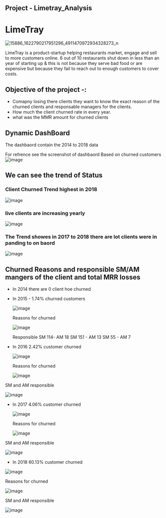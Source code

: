## Project - Limetray_Analysis

# LimeTray

![15886_1622790217951296_4911470972934328273_n](https://user-images.githubusercontent.com/111237089/218772491-0f0e4bc6-3eb4-4fa3-89bc-5dbcf519296c.jpg)

LimeTray is a product-startup helping restaurants market, engage and sell to more customers online. 6 out of 10 restaurants shut down in less than an year of starting up & this is not because they serve bad food or are expensive but because they fail to reach out to enough customers to cover costs.


## Objective of the project -:
* Comapny losing there clients they want to know the exact reason of the churned clients and responsable managers for the clients.
* How much the client churned rate in every year.
* what was the MMR amount for churned clients 

## Dynamic DashBoard
The dashbaord contain the 2014 to 2018 data

For refrence see the screenshot of dashbaord
Based on churned customers
![image](https://user-images.githubusercontent.com/111237089/218783972-2d50ed03-2a27-4564-b0bf-cff2a9cb4c06.png)

## We can see the trend of Status 
###  Client Churned Trend highest in 2018
![image](https://user-images.githubusercontent.com/111237089/218784047-2f79d11a-8073-4bbf-a4a4-84b77cb88f2d.png)

### live clients are increasing yearly 
![image](https://user-images.githubusercontent.com/111237089/218782257-d77025fa-1775-4228-9ccb-995c18a06442.png)

### The Trend showes in 2017 to 2018 there are lot clients were in panding to on baord
![image](https://user-images.githubusercontent.com/111237089/218782998-720d016f-acf4-412e-bf54-52dfc330df6f.png)

## Churned Reasons and  responsible SM/AM mangers of the client  and total MRR losses
* In 2014 there are 0 client hoe churned

* In 2015 - 1.74% churned customers
  
  ![image](https://user-images.githubusercontent.com/111237089/218788480-b664d664-a9cf-4eaa-adeb-162567165895.png)
  
  Reasons for churned
 
  ![image](https://user-images.githubusercontent.com/111237089/218787585-dc185b1a-6793-4e1c-a73e-68ac8deb7ff2.png)
  
  Responsible SM 114- AM 18
              SM 151 - AM 13
              SM 55 - AM 7

 * In 2016 2.42% customer churned
   
   ![image](https://user-images.githubusercontent.com/111237089/218789415-42e4549e-2aea-42dd-b1dd-6af972f4d7bc.png)
   
   Reasons for churned
   
   ![image](https://user-images.githubusercontent.com/111237089/218790911-405f5f73-1fe8-4b7f-8339-52bcdf2dbc3d.png)

    
  SM and AM responsible
  
  ![image](https://user-images.githubusercontent.com/111237089/218791033-5e639043-a1d4-48f1-85cb-229b297ca388.png)


 * In 2017 4.06% customer churned
   
   
   ![image](https://user-images.githubusercontent.com/111237089/218791438-857cac31-8a78-416d-9d77-232924343f31.png)
   
   Reasons for churned
   
   
   ![image](https://user-images.githubusercontent.com/111237089/218791480-6aceddaf-031b-4f1c-919a-b03133cf5540.png)

    
  SM and AM responsible
  
  
  ![image](https://user-images.githubusercontent.com/111237089/218791559-8ad94e2c-ab50-4912-9c94-d6ba5859460c.png)
  
  
 

 * In 2018 60.13% customer churned
  
  
  ![image](https://user-images.githubusercontent.com/111237089/218791737-8fc279f0-e6b4-4f16-894c-b6d855d4f763.png)
   
  
  Reasons for churned
   
  
  ![image](https://user-images.githubusercontent.com/111237089/218791770-71c3c299-1caa-46ae-9015-bcab011dea84.png)

    
  SM and AM responsible
  
  
  ![image](https://user-images.githubusercontent.com/111237089/218791816-618e1270-6aaa-4ba7-9c98-79899b3f71f7.png)
    
